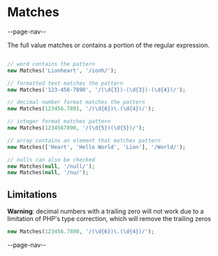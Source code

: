 # Matches

--page-nav--

The full value matches or contains a portion of the regular expression.

```php

// word contains the pattern
new Matches('Lionheart', '/ionh/');

// formatted text matches the pattern
new Matches('123-456-7890', '/(\d{3})-(\d{3})-(\d{4})/');

// decimal number format matches the pattern
new Matches(123456.7891, '/(\d{6})\.(\d{4})/');

// integer format matches pattern
new Matches(1234567890, '/(\d{5})(\d{5})/');

// array contains an element that matches pattern
new Matches(['Heart', 'Hello World', 'Lion'], '/World/');

// nulls can also be checked
new Matches(null, '/null/');
new Matches(null, '/nu/');
```

## Limitations

**Warning**: decimal numbers with a trailing zero will not work due to a limitation of PHP's type correction, which will remove the trailing zeros

```php
new Matches(123456.7890, '/(\d{6})\.(\d{4})/');
```

--page-nav--
